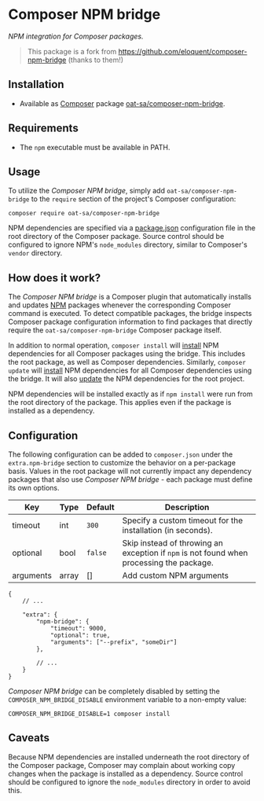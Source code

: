 # Composer NPM bridge

*NPM integration for Composer packages.*

> This package is a fork from https://github.com/eloquent/composer-npm-bridge (thanks to them!)

## Installation

- Available as [Composer] package [oat-sa/composer-npm-bridge].

[composer]: http://getcomposer.org/
[oat-sa/composer-npm-bridge]: https://packagist.org/packages/oat-sa/composer-npm-bridge

## Requirements

- The `npm` executable must be available in PATH.

## Usage

To utilize the *Composer NPM bridge*, simply add `oat-sa/composer-npm-bridge`
to the `require` section of the project's Composer configuration:

    composer require oat-sa/composer-npm-bridge

NPM dependencies are specified via a [package.json] configuration file in the
root directory of the Composer package. Source control should be configured to
ignore NPM's `node_modules` directory, similar to Composer's `vendor` directory.

[package.json]: https://npmjs.org/doc/json.html

## How does it work?

The *Composer NPM bridge* is a Composer plugin that automatically installs and
updates [NPM] packages whenever the corresponding Composer command is executed.
To detect compatible packages, the bridge inspects Composer package
configuration information to find packages that directly require the
`oat-sa/composer-npm-bridge` Composer package itself.

In addition to normal operation, `composer install` will [install] NPM
dependencies for all Composer packages using the bridge. This includes the root
package, as well as Composer dependencies. Similarly, `composer update` will
[install] NPM dependencies for all Composer dependencies using the bridge. It
will also [update] the NPM dependencies for the root project.

NPM dependencies will be installed exactly as if `npm install` were run from the
root directory of the package. This applies even if the package is installed as
a dependency.

[install]: https://npmjs.org/doc/install.html
[npm]: https://npmjs.org/
[update]: https://npmjs.org/doc/update.html

## Configuration

The following configuration can be added to `composer.json` under the
`extra.npm-bridge` section to customize the behavior on a per-package basis.
Values in the root package will not currently impact any dependency packages
that also use *Composer NPM bridge* - each package must define its own options.

Key       | Type  | Default | Description
----------|-------|---------|---------------------------------------------------
timeout   | int   | `300`   | Specify a custom timeout for the installation (in seconds).
optional  | bool  | `false` | Skip instead of throwing an exception if `npm` is not found when processing the package.
arguments | array | []      | Add custom NPM arguments

```json5
{
    // ...

    "extra": {
        "npm-bridge": {
            "timeout": 9000,
            "optional": true,
            "arguments": ["--prefix", "someDir"]
        },

        // ...
    }
}
```

*Composer NPM bridge* can be completely disabled by setting the
`COMPOSER_NPM_BRIDGE_DISABLE` environment variable to a non-empty value:

```shell
COMPOSER_NPM_BRIDGE_DISABLE=1 composer install
```

## Caveats

Because NPM dependencies are installed underneath the root directory of the
Composer package, Composer may complain about working copy changes when the
package is installed as a dependency. Source control should be configured to
ignore the `node_modules` directory in order to avoid this.
